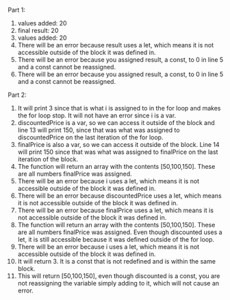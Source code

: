 Part 1:
1. values added: 20
2. final result: 20
3. values added: 20
4. There will be an error because result uses a let, which means it is not accessible outside of the block it was defined in. 
5. There will be an error because you assigned result, a const, to 0 in line 5 and a const cannot be reassigned.
6. There will be an error because you assigned result, a const, to 0 in line 5 and a const cannot be reassigned.

Part 2:
1. It will print 3 since that is what i is assigned to in the for loop and makes the for loop stop. It will not have an error since i is a var. 
2. discountedPrice is a var, so we can access it outside of the block and line 13 will print 150, since that was what was assigned to discountedPrice on the last iteration of the for loop. 
3. finalPrice is also a var, so we can access it outside of the block. Line 14 will print 150 since that was what was assigned to finalPrice on the last iteration of the block. 
4. The function will return an array with the contents [50,100,150]. These are all numbers finalPrice was assigned.
5. There will be an error because i uses a let, which means it is not accessible outside of the block it was defined in.
6. There will be an error because discountedPrice uses a let, which means it is not accessible outside of the block it was defined in.
7. There will be an error because finalPrice uses a let, which means it is not accessible outside of the block it was defined in.
8. The function will return an array with the contents [50,100,150]. These are all numbers finalPrice was assigned. Even though discounted uses a let, it is still accessible because it was defined outside of the for loop. 
9. There will be an error because i uses a let, which means it is not accessible outside of the block it was defined in.
10. It will return 3. It is a const that is not redefined and is within the same block. 
11. This will return [50,100,150], even though discounted is a const, you are not reassigning the variable simply adding to it, which will not cause an error.